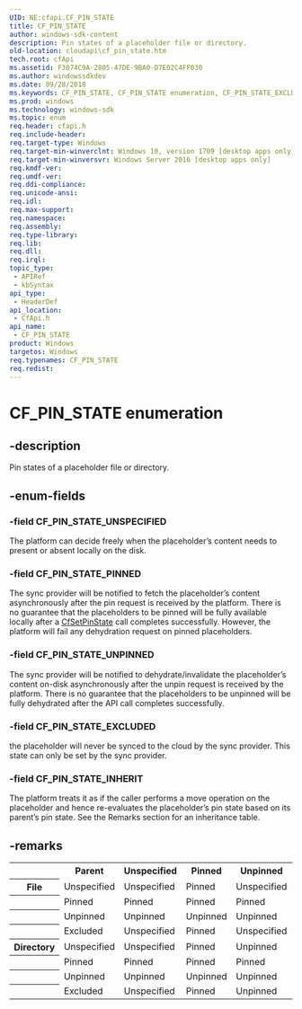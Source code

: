 ```yaml
---
UID: NE:cfapi.CF_PIN_STATE
title: CF_PIN_STATE
author: windows-sdk-content
description: Pin states of a placeholder file or directory.
old-location: cloudapi\cf_pin_state.htm
tech.root: cfApi
ms.assetid: F3074C9A-2805-47DE-9BA0-D7E02C4FF030
ms.author: windowssdkdev
ms.date: 09/28/2018
ms.keywords: CF_PIN_STATE, CF_PIN_STATE enumeration, CF_PIN_STATE_EXCLUDED, CF_PIN_STATE_INHERIT, CF_PIN_STATE_PINNED, CF_PIN_STATE_UNPINNED, CF_PIN_STATE_UNSPECIFIED, cfapi/CF_PIN_STATE, cfapi/CF_PIN_STATE_EXCLUDED, cfapi/CF_PIN_STATE_INHERIT, cfapi/CF_PIN_STATE_PINNED, cfapi/CF_PIN_STATE_UNPINNED, cfapi/CF_PIN_STATE_UNSPECIFIED, cloudApi.cf_pin_state
ms.prod: windows
ms.technology: windows-sdk
ms.topic: enum
req.header: cfapi.h
req.include-header: 
req.target-type: Windows
req.target-min-winverclnt: Windows 10, version 1709 [desktop apps only]
req.target-min-winversvr: Windows Server 2016 [desktop apps only]
req.kmdf-ver: 
req.umdf-ver: 
req.ddi-compliance: 
req.unicode-ansi: 
req.idl: 
req.max-support: 
req.namespace: 
req.assembly: 
req.type-library: 
req.lib: 
req.dll: 
req.irql: 
topic_type:
 - APIRef
 - kbSyntax
api_type:
 - HeaderDef
api_location:
 - CfApi.h
api_name:
 - CF_PIN_STATE
product: Windows
targetos: Windows
req.typenames: CF_PIN_STATE
req.redist: 
---
```


# CF_PIN_STATE enumeration


## -description


Pin states of a placeholder file or directory.


## -enum-fields




### -field CF_PIN_STATE_UNSPECIFIED

The platform can decide freely when the placeholder’s content needs to present or absent locally on the disk.


### -field CF_PIN_STATE_PINNED

The sync provider will be notified to fetch the placeholder’s content asynchronously after the pin request is received by the platform. There is no guarantee that the placeholders to be pinned will be fully available locally after a <a href="https://msdn.microsoft.com/8B279914-E23A-479B-8621-E83DE1978597">CfSetPinState</a> call completes successfully. However, the platform will fail any dehydration request on pinned placeholders.


### -field CF_PIN_STATE_UNPINNED

The sync provider will be notified to dehydrate/invalidate the placeholder’s content on-disk asynchronously after the unpin request is received by the platform. There is no guarantee that the placeholders to be unpinned will be fully dehydrated after the API call completes successfully.


### -field CF_PIN_STATE_EXCLUDED

the placeholder will never be synced to the cloud by the sync provider. This state can only be set by the sync provider.


### -field CF_PIN_STATE_INHERIT

The platform treats it as if the caller performs a move operation on the placeholder and hence re-evaluates the placeholder’s pin state based on its parent’s pin state. See the Remarks section for an inheritance table.


## -remarks



<table>
<tr>
<th></th>
<th>Parent</th>
<th>Unspecified</th>
<th>Pinned</th>
<th>Unpinned</th>
<th>Excluded</th>
</tr>
<tr>
<th>File</th>
<td>Unspecified</td>
<td>Unspecified</td>
<td>Pinned</td>
<td>Unspecified</td>
<td>Excluded</td>
</tr>
<tr>
<th></th>
<td>Pinned</td>
<td>Pinned</td>
<td>Pinned</td>
<td>Pinned</td>
<td>Excluded</td>
</tr>
<tr>
<th></th>
<td>Unpinned</td>
<td>Unpinned</td>
<td>Unpinned</td>
<td>Unpinned</td>
<td>Excluded</td>
</tr>
<tr>
<th></th>
<td>Excluded</td>
<td>Unspecified</td>
<td>Pinned</td>
<td>Unspecified</td>
<td>Excluded</td>
</tr>
<tr>
<th>Directory</th>
<td>Unspecified</td>
<td>Unspecified</td>
<td>Pinned</td>
<td>Unpinned</td>
<td>Excluded</td>
</tr>
<tr>
<th></th>
<td>Pinned</td>
<td>Pinned</td>
<td>Pinned</td>
<td>Pinned</td>
<td>Excluded</td>
</tr>
<tr>
<th></th>
<td>Unpinned</td>
<td>Unpinned</td>
<td>Unpinned</td>
<td>Unpinned</td>
<td>Excluded</td>
</tr>
<tr>
<th></th>
<td>Excluded</td>
<td>Unspecified</td>
<td>Pinned</td>
<td>Unpinned</td>
<td>Excluded</td>
</tr>
</table>
 



